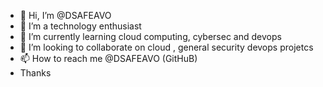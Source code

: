 - 👋 Hi, I’m @DSAFEAVO
- 👀 I’m a technology enthusiast
- 🌱 I’m currently learning cloud computing, cybersec and devops
- 💞️ I’m looking to collaborate on cloud , general security devops projetcs
- 📫 How to reach me @DSAFEAVO (GitHuB)
- Thanks

<!---
DSAFEAVO/DSAFEAVO is a ✨ special ✨ repository because its `README.md` (this file) appears on your GitHub profile.
You can click the Preview link to take a look at your changes.
--->
